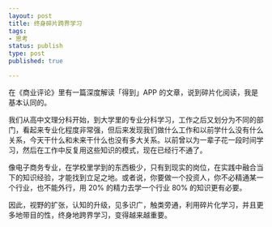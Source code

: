 ```yaml
--- 
layout: post
title: 终身碎片跨界学习
tags: 
- 思考
status: publish
type: post
published: true

---
```


在《商业评论》里有一篇深度解读「得到」APP 的文章，说到碎片化阅读，我是基本认同的。

我们从高中文理分科开始，到大学里的专业分科学习，工作之后又划分为不同的部门，看起来专业化程度非常强，但后来发现我们做什么工作和以前学什么没有什么关系，今天干什么和未来干什么也没有多大关系。以前曾以为一辈子花一段时间学习，然后在工作中反复用这些知识的模式，现在已经行不通了。

像电子商务专业，在学校里学到的东西极少，只有到现实的岗位，在实践中融合当下的知识经验，才能找到立足之地。或者说，你要做一个投资人，你不必精通某一个行业，也不能外行，用 20% 的精力去学一个行业 80% 的知识更有必要。

因此，视野的扩张，认知的升级，见多识广，触类旁通，利用碎片化学习，并且更多地带目的性，终身地跨界学习，变得越来越重要。
